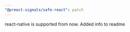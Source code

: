 ```yaml
---
"@preact-signals/safe-react": patch
---
```


react-native is supported from now. Added info to readme

